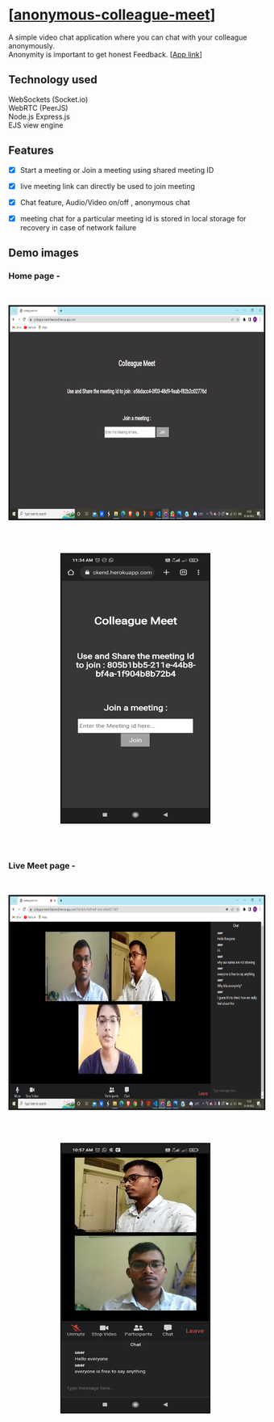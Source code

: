 # [[anonymous-colleague-meet](https://colleague-meet-backend.herokuapp.com/)]
A simple video chat application where you can chat with your colleague anonymously.
<br/>
Anonymity is important to get honest Feedback.
[[App link](https://colleague-meet-backend.herokuapp.com/)]

## Technology used
WebSockets (Socket.io)<br/>
WebRTC (PeerJS)<br/>
Node.js  Express.js <br/>
EJS view engine <br/>


## Features
- [x] Start a meeting or Join a meeting using shared meeting ID
- [x] live meeting link can directly be used to join meeting
- [x] Chat feature, Audio/Video on/off , anonymous chat
- [x] meeting chat for a particular meeting id is stored in local storage for recovery in case of network failure


## Demo images
### Home page -
<br/>
<p align="center">
<img src="./home-min.png"
  alt="home"
  width="720" height="420" style="border-style: solid">
</p>
<br/>
<br/>
<p align="center">
<img src="./mobile_home-min.jpg"
  alt="home"
  width="292" height="530" style="border-style: solid">
</p>
<br/>
<br/>

### Live Meet page -
<br/>

<p align="center">
<img src="./meet-min.png"
  alt="meet"
  width="720" height="420" style="border-style: solid">
</p>
<br/>
<br/>

<p align="center">
<img src="./mobile_meet-min.jpg"
  alt="meet"
  width="292" height="530" style="border-style: solid">
</p>
<br/>
<br/>
